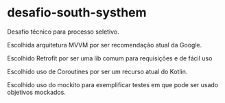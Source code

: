 # desafio-south-systhem
Desafio técnico para processo seletivo.

Escolhida arquitetura MVVM por ser recomendação atual da Google.

Escolhido Retrofit por ser uma lib comum para requisições e de fácil uso

Escolhido uso de Coroutines por ser um recurso atual do Kotlin.

Escolhido uso do mockito para exemplificar testes em que pode ser usado objetivos mockados.



